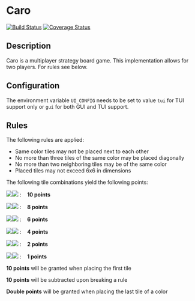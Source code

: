 # Caro
[![Build Status](https://app.travis-ci.com/TheYingThing/CaroInScala_SOFTAR.svg?branch=w1_migration_tests)](https://app.travis-ci.com/TheYingThing/CaroInScala_SOFTAR)
[![Coverage Status](https://coveralls.io/repos/github/TheYingThing/CaroInScala_SOFTAR/badge.svg?branch=w1_migration_tests)](https://coveralls.io/github/TheYingThing/CaroInScala_SOFTAR?branch=w1_migration_tests)

## Description

Caro is a multiplayer strategy board game. This implementation allows for two players. For rules see below.

## Configuration

The environment variable `UI_CONFIG` needs to be set to value `tui` for TUI support only 
or `gui` for both GUI and TUI support. 

## Rules

The following rules are applied:
- Same color tiles may not be placed next to each other
- No more than three tiles of the same color may be placed diagonally
- No more than two neighboring tiles may be of the same color
- Placed tiles may not exceed 6x6 in dimensions

The following tile combinations yield the following points:

![](src/main/scala/caro/resources/redButton)![](src/main/scala/caro/resources/blackButton)
: &nbsp;&nbsp; **10 points**

![](src/main/scala/caro/resources/redButton)![](src/main/scala/caro/resources/greyButton)
: &nbsp;&nbsp; **8 points**

![](src/main/scala/caro/resources/redButton)![](src/main/scala/caro/resources/whiteButton)
: &nbsp;&nbsp; **6 points**

![](src/main/scala/caro/resources/blackButton)![](src/main/scala/caro/resources/greyButton)
: &nbsp;&nbsp; **4 points**

![](src/main/scala/caro/resources/blackButton)![](src/main/scala/caro/resources/whiteButton)
: &nbsp;&nbsp; **2 points**

![](src/main/scala/caro/resources/greyButton)![](src/main/scala/caro/resources/whiteButton)
: &nbsp;&nbsp; **1 points**

**10 points** will be granted when placing the first tile

**10 points** will be subtracted upon breaking a rule

**Double points** will be granted when placing the last tile of a color

